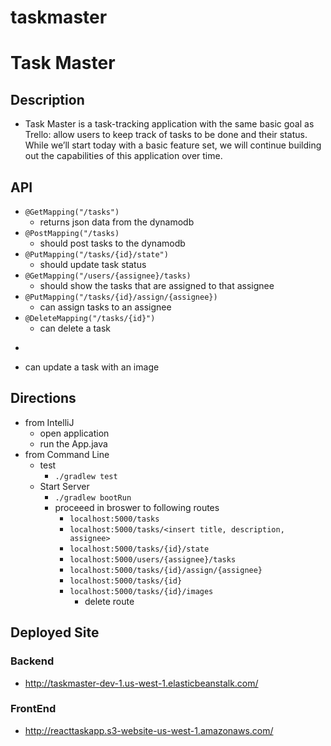 # taskmaster

# Task Master

## Description 
- Task Master is a task-tracking application with the same basic goal as Trello: allow users to keep 
track of tasks to be done and their status. While we’ll start today with a basic feature set,
 we will continue building out the capabilities of this application over time.
 
## API
- ```@GetMapping("/tasks")```
  - returns json data from the dynamodb
- ```@PostMapping("/tasks)```
  - should post tasks to the dynamodb
- ```@PutMapping("/tasks/{id}/state")```
  - should update task status
- ```@GetMapping("/users/{assignee}/tasks) ```
  - should show the tasks that are assigned to that assignee
- ```@PutMapping("/tasks/{id}/assign/{assignee}) ```
  - can assign tasks to an assignee
- ```@DeleteMapping("/tasks/{id}")```
  - can delete a task
-  ```PostMapping("/tasks/{id}/images")
  - can update a task with an image


## Directions
- from IntelliJ
  - open application
  - run the App.java
- from Command Line
  - test
    - ```./gradlew test```
  - Start Server
    - ```./gradlew bootRun```
    - proceeed in broswer to following routes
      - ```localhost:5000/tasks```
      - ```localhost:5000/tasks/<insert title, description, assignee>```
      - ```localhost:5000/tasks/{id}/state```
      - ```localhost:5000/users/{assignee}/tasks```
      - ```localhost:5000/tasks/{id}/assign/{assignee}```
      - ```localhost:5000/tasks/{id}```
      - ```localhost:5000/tasks/{id}/images```
        - delete route

 
## Deployed Site
### Backend
- http://taskmaster-dev-1.us-west-1.elasticbeanstalk.com/

### FrontEnd

- http://reacttaskapp.s3-website-us-west-1.amazonaws.com/